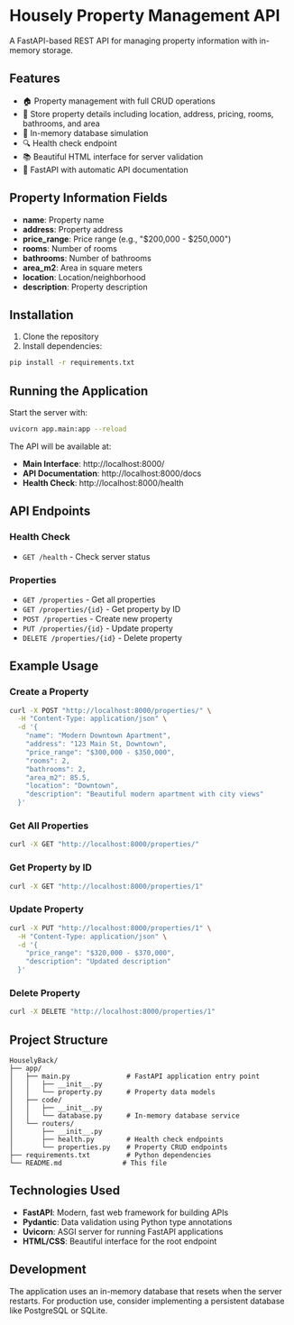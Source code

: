 # Housely Property Management API

A FastAPI-based REST API for managing property information with in-memory storage.

## Features

- 🏠 Property management with full CRUD operations
- 📍 Store property details including location, address, pricing, rooms, bathrooms, and area
- 💾 In-memory database simulation
- 🔍 Health check endpoint
- 📚 Beautiful HTML interface for server validation
- 🚀 FastAPI with automatic API documentation

## Property Information Fields

- **name**: Property name
- **address**: Property address
- **price_range**: Price range (e.g., "$200,000 - $250,000")
- **rooms**: Number of rooms
- **bathrooms**: Number of bathrooms
- **area_m2**: Area in square meters
- **location**: Location/neighborhood
- **description**: Property description

## Installation

1. Clone the repository
2. Install dependencies:
```bash
pip install -r requirements.txt
```

## Running the Application

Start the server with:
```bash
uvicorn app.main:app --reload
```

The API will be available at:
- **Main Interface**: http://localhost:8000/
- **API Documentation**: http://localhost:8000/docs
- **Health Check**: http://localhost:8000/health

## API Endpoints

### Health Check
- `GET /health` - Check server status

### Properties
- `GET /properties` - Get all properties
- `GET /properties/{id}` - Get property by ID
- `POST /properties` - Create new property
- `PUT /properties/{id}` - Update property
- `DELETE /properties/{id}` - Delete property

## Example Usage

### Create a Property
```bash
curl -X POST "http://localhost:8000/properties/" \
  -H "Content-Type: application/json" \
  -d '{
    "name": "Modern Downtown Apartment",
    "address": "123 Main St, Downtown",
    "price_range": "$300,000 - $350,000",
    "rooms": 2,
    "bathrooms": 2,
    "area_m2": 85.5,
    "location": "Downtown",
    "description": "Beautiful modern apartment with city views"
  }'
```

### Get All Properties
```bash
curl -X GET "http://localhost:8000/properties/"
```

### Get Property by ID
```bash
curl -X GET "http://localhost:8000/properties/1"
```

### Update Property
```bash
curl -X PUT "http://localhost:8000/properties/1" \
  -H "Content-Type: application/json" \
  -d '{
    "price_range": "$320,000 - $370,000",
    "description": "Updated description"
  }'
```

### Delete Property
```bash
curl -X DELETE "http://localhost:8000/properties/1"
```

## Project Structure

```
HouselyBack/
├── app/
│   ├── main.py              # FastAPI application entry point
│   │   ├── __init__.py
│   │   └── property.py      # Property data models
│   ├── code/
│   │   ├── __init__.py
│   │   └── database.py      # In-memory database service
│   └── routers/
│       ├── __init__.py
│       ├── health.py        # Health check endpoints
│       └── properties.py    # Property CRUD endpoints
├── requirements.txt         # Python dependencies
└── README.md               # This file
```

## Technologies Used

- **FastAPI**: Modern, fast web framework for building APIs
- **Pydantic**: Data validation using Python type annotations
- **Uvicorn**: ASGI server for running FastAPI applications
- **HTML/CSS**: Beautiful interface for the root endpoint

## Development

The application uses an in-memory database that resets when the server restarts. For production use, consider implementing a persistent database like PostgreSQL or SQLite.
